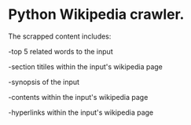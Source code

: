 # Python Wikipedia crawler.

The scrapped content includes:

-top 5 related words to the input

-section titiles within the input's wikipedia page

-synopsis of the input

-contents within the input's wikipedia page

-hyperlinks within the input's wikipedia page
